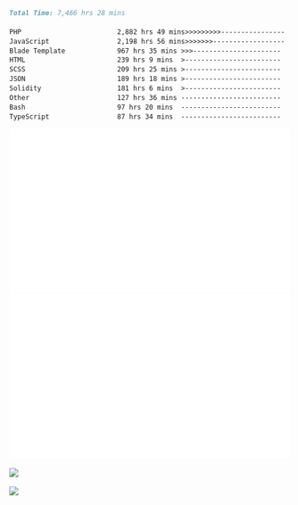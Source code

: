 <!--START_SECTION:waka-->

```markdown
Total Time: 7,466 hrs 28 mins

PHP                        2,882 hrs 49 mins>>>>>>>>>----------------   37.96 %
JavaScript                 2,198 hrs 56 mins>>>>>>>------------------   28.96 %
Blade Template             967 hrs 35 mins >>>----------------------   12.74 %
HTML                       239 hrs 9 mins  >------------------------   03.15 %
SCSS                       209 hrs 25 mins >------------------------   02.76 %
JSON                       189 hrs 18 mins >------------------------   02.49 %
Solidity                   181 hrs 6 mins  >------------------------   02.38 %
Other                      127 hrs 36 mins -------------------------   01.68 %
Bash                       97 hrs 20 mins  -------------------------   01.28 %
TypeScript                 87 hrs 34 mins  -------------------------   01.15 %
```

<!--END_SECTION:waka-->

![](https://raw.githubusercontent.com/DrMaxis/github-stats-transparent/output/generated/overview.svg)
![](https://raw.githubusercontent.com/DrMaxis/github-stats-transparent/output/generated/languages.svg)

![](https://git-readme-stats-drmaxis-projects.vercel.app/api?username=drmaxis&show_icons=true&theme=outrun&count_private=true&show=reviews,discussions_started,discussions_answered,prs_merged,prs_merged_percentage&custom_title=2024%20Github%20Rank)
 
<a href="https://count.getloli.com/"><img src="https://count.getloli.com/get/@:maxis-the-alchemist?theme=rule34"></a>
<!-- https://count.getloli.com/get/@alchemist?theme=rule34 -->
<br>
